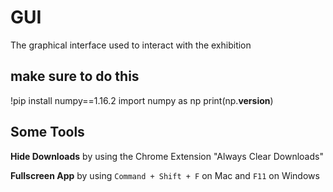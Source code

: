 # GUI

The graphical interface used to interact with the exhibition

## make sure to do this

!pip install numpy==1.16.2
import numpy as np
print(np.**version**)

## Some Tools

**Hide Downloads** by using the Chrome Extension "Always Clear Downloads"

**Fullscreen App** by using `Command + Shift + F` on Mac and `F11` on Windows
